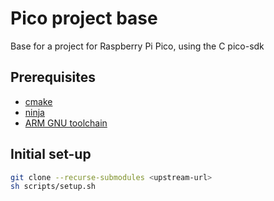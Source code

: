 # Pico project base

Base for a project for Raspberry Pi Pico, using the C pico-sdk

## Prerequisites

* [cmake](https://cmake.org/download/)
* [ninja](https://ninja-build.org/)
* [ARM GNU toolchain](https://developer.arm.com/Tools%20and%20Software/GNU%20Toolchain)

## Initial set-up

```sh
git clone --recurse-submodules <upstream-url>
sh scripts/setup.sh
```
